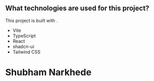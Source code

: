 ## What technologies are used for this project?

This project is built with .

- Vite
- TypeScript
- React
- shadcn-ui
- Tailwind CSS

# Shubham Narkhede